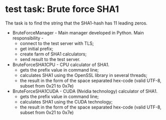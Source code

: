 # test task: Brute force SHA1

The task is to find the string that the SHA1-hash has 11 leading zeros.

* BruteForceManager - Main manager developed in Python. Main responsibility - 
  * connect to the test server with TLS;
  * get initial prefix;
  * create farm of SHA1 calculators;
  * send result to the test server.
* BruteForceSHA1CPU - CPU calculator of SHA1. 
  * gets the prefix value in command line;
  * calculates SHA1 using the OpenSSL library in several threads;
  * the result in the form of the space separated hex-code (valid UTF-8, subset from 0x21 to 0x7e)
* BruteForceSHA1CUDA - CUDA (Nvidia technology) calculator of SHA1. 
  * gets the prefix value in command line;
  * calculates SHA1 using the CUDA technology;
  * the result in the form of the space separated hex-code (valid UTF-8, subset from 0x21 to 0x7e)

